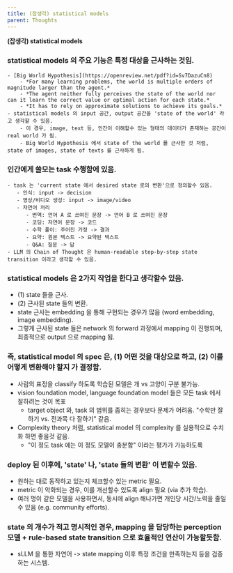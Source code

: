 ```yaml
---
title: (잡생각) statistical models
parent: Thoughts
---
```


**(잡생각) statistical models**

### statistical models 의 주요 기능은 특정 대상을 근사하는 것임.
    - [Big World Hypothesis](https://openreview.net/pdf?id=Sv7DazuCn8)
        - *For many learning problems, the world is multiple orders of magnitude larger than the agent.*
        - *The agent neither fully perceives the state of the world nor can it learn the correct value or optimal action for each state.*
        - *It has to rely on approximate solutions to achieve its goals.*
    - statistical models 의 input 공간, output 공간을 'state of the world' 라고 생각할 수 있음.
        - 이 경우, image, text 등, 인간이 이해할수 있는 형태의 데이터가 존재하는 공간이 real world 가 됨.
        - Big World Hypothesis 에서 state of the world 를 근사한 것 처럼, state of images, state of texts 를 근사하게 됨.
    
### 인간에게 쓸모는 task 수행함에 있음.
    - task 는 'current state 에서 desired state 로의 변환'으로 정의할수 있음.
       - 인식: input -> decision
       - 영상/비디오 생성: input -> image/video
       - 자연어 처리
          - 번역: 언어 A 로 쓰여진 문장 -> 언어 B 로 쓰여진 문장
          - 코딩: 자연어 문장 -> 코드
          - 수학 풀이: 주어진 가정 -> 결과
          - 요약: 원본 텍스트 -> 요약된 텍스트
          - Q&A: 질문 -> 답
    - LLM 의 Chain of Thought 은 human-readable step-by-step state transition 이라고 생각할 수 있음.

### statistical models 은 2가지 작업을 한다고 생각할수 있음.
   - (1) state 들을 근사.
   - (2) 근사된 state 들의 변환. 
   - state 근사는 embedding 을 통해 구현되는 경우가 많음 (word embedding, image embedding).
   - 그렇게 근사된 state 들은 network 의 forward 과정에서 mapping 이 진행되며, 최종적으로 output 으로 mapping 됨.

### 즉, statistical model 의 spec 은, (1) 어떤 것을 대상으로 하고, (2) 이를 어떻게 변환해야 할지 가 결정함.
   - 사람의 표정을 classify 하도록 학습된 모델은 개 vs 고양이 구분 불가능.
   - vision foundation model, language foundation model 들은 모든 task 에서 잘하려는 것이 목표
       - target object 와, task 의 범위를 좁히는 경우보다 문제가 어려움. "수학만 잘하기 vs. 전과목 다 잘하기" 같음.
   - Complexity theory 처럼, statistical model 의 complexity 를 실용적으로 수치화 하면 좋을것 같음.
       - "이 정도 task 에는 이 정도 모델이 충분함" 이라는 평가가 가능하도록

### deploy 된 이후에, 'state' 나, 'state 들의 변환' 이 변할수 있음. 
   - 원하는 대로 동작하고 있는지 체크할수 있는 metric 필요.
   - metric 이 악화되는 경우, 이를 개선할수 있도록 align 필요 (via 추가 학습).
   - 여러 명이 같은 모델을 사용하면서, 동시에 align 해나가면 개인당 시간/노력을 줄일수 있음 (e.g. community efforts).

### state 의 개수가 적고 명시적인 경우, mapping 을 담당하는 perception 모델 + rule-based state transition 으로 효율적인 연산이 가능할듯함.
   - sLLM 을 통한 자연어 -> state mapping 이후 특정 조건을 만족하는지 등을 검증하는 시스템.
